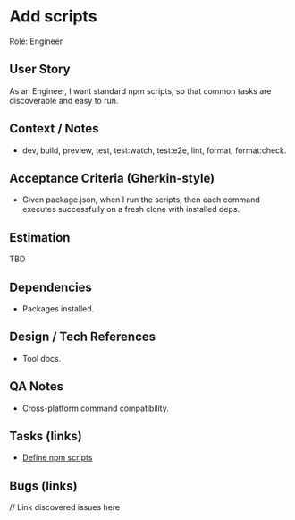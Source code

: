 # Add scripts

Role: Engineer

## User Story

As an Engineer, I want standard npm scripts, so that common tasks are discoverable and easy to run.

## Context / Notes

- dev, build, preview, test, test:watch, test:e2e, lint, format, format:check.

## Acceptance Criteria (Gherkin-style)

- Given package.json, when I run the scripts, then each command executes successfully on a fresh clone with installed deps.

## Estimation

TBD

## Dependencies

- Packages installed.

## Design / Tech References

- Tool docs.

## QA Notes

- Cross-platform command compatibility.

## Tasks (links)

- [Define npm scripts](./tasks/define-npm-scripts.md)

## Bugs (links)

// Link discovered issues here
